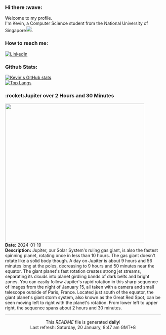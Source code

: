 <h3>Hi there :wave:</h3>

Welcome to my profile.   
I'm Kevin, a Computer Science student from the National University of Singapore<img src="https://img.icons8.com/color/96/000000/singapore-circular.png" width="20px"/>.</p>

<h3>How to reach me: </h3>
<a href="https://www.linkedin.com/in/kevin-foong/"><img alt="LinkedIn" src="https://img.shields.io/badge/linkedin-%230077B5.svg?&style=for-the-badge&logo=linkedin&logoColor=white" /></a> 

<h3>Github Stats: </h3> 

[![Kevin's GitHub stats](https://github-readme-stats.vercel.app/api?username=kevin9foong&theme=tokyonight)](https://github.com/anuraghazra/github-readme-stats) <br/>
[![Top Langs](https://github-readme-stats.vercel.app/api/top-langs/?username=kevin9foong&layout=compact&theme=tokyonight)](https://github.com/anuraghazra/github-readme-stats)

<h3>:rocket:Jupiter over 2 Hours and 30 Minutes</h3> 
<img width="450" src="https:&#x2F;&#x2F;apod.nasa.gov&#x2F;apod&#x2F;image&#x2F;2401&#x2F;2024_01_15-Jup-2h30-Chronograph.png" /><br/>
<b>Date:</b> 2024-01-19<br/>
<b>Description:</b> Jupiter, our Solar System&#39;s ruling gas giant, is also the fastest spinning planet, rotating once in less than 10 hours. The gas giant doesn&#39;t rotate like a solid body though. A day on Jupiter is about 9 hours and 56 minutes long at the poles, decreasing to 9 hours and 50 minutes near the equator. The giant planet&#39;s fast rotation creates strong jet streams, separating its clouds into planet girdling bands of dark belts and bright zones. You can easily follow Jupiter&#39;s rapid rotation in this sharp sequence of images from the night of January 15, all taken with a camera and small telescope outside of Paris, France. Located just south of the equator, the giant planet&#39;s giant storm system, also known as the Great Red Spot, can be seen moving left to right with the planet&#39;s rotation. From lower left to upper right, the sequence spans about 2 hours and 30 minutes.<br/>

------------
<p align="center">This <i>README</i> file is generated <b>daily</b>!</br>
Last refresh: Saturday, 20 January, 8:47 am GMT+8<br />